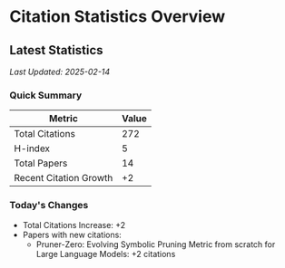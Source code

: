 # Citation Statistics Overview

## Latest Statistics
*Last Updated: 2025-02-14*

### Quick Summary
| Metric | Value |
| ------ | ----- |
| Total Citations | 272 |
| H-index | 5 |
| Total Papers | 14 |
| Recent Citation Growth | +2 |

### Today's Changes
- Total Citations Increase: +2
- Papers with new citations:
  - Pruner-Zero: Evolving Symbolic Pruning Metric from scratch for Large Language Models: +2 citations